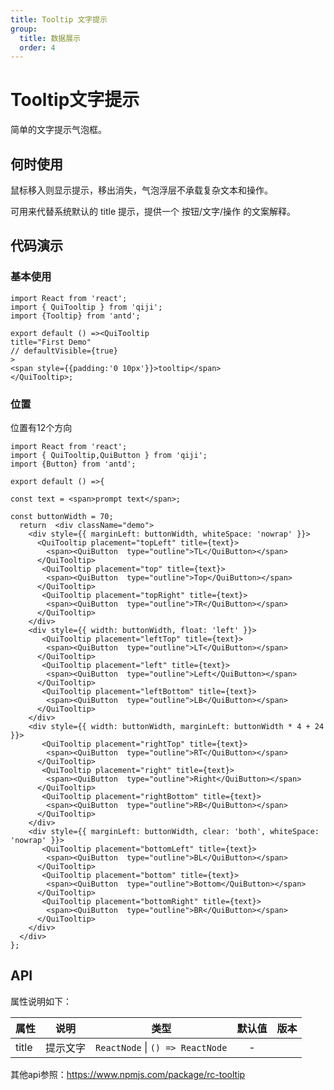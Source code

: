 ```yaml
---
title: Tooltip 文字提示
group:
  title: 数据展示
  order: 4
---
```

# Tooltip文字提示
简单的文字提示气泡框。
## 何时使用
鼠标移入则显示提示，移出消失，气泡浮层不承载复杂文本和操作。

可用来代替系统默认的 title 提示，提供一个 按钮/文字/操作 的文案解释。

## 代码演示
### 基本使用
```tsx
import React from 'react';
import { QuiTooltip } from 'qiji';
import {Tooltip} from 'antd';

export default () =><QuiTooltip 
title="First Demo" 
// defaultVisible={true}
>
<span style={{padding:'0 10px'}}>tooltip</span>
</QuiTooltip>;
```

### 位置
位置有12个方向
```tsx
import React from 'react';
import { QuiTooltip,QuiButton } from 'qiji';
import {Button} from 'antd';

export default () =>{

const text = <span>prompt text</span>;

const buttonWidth = 70;
  return  <div className="demo">
    <div style={{ marginLeft: buttonWidth, whiteSpace: 'nowrap' }}>
      <QuiTooltip placement="topLeft" title={text}>
        <span><QuiButton  type="outline">TL</QuiButton></span>
      </QuiTooltip>
       <QuiTooltip placement="top" title={text}>
        <span><QuiButton  type="outline">Top</QuiButton></span>
      </QuiTooltip>
       <QuiTooltip placement="topRight" title={text}>
        <span><QuiButton  type="outline">TR</QuiButton></span>
      </QuiTooltip>
    </div>
    <div style={{ width: buttonWidth, float: 'left' }}>
       <QuiTooltip placement="leftTop" title={text}>
        <span><QuiButton  type="outline">LT</QuiButton></span>
      </QuiTooltip>
       <QuiTooltip placement="left" title={text}>
        <span><QuiButton  type="outline">Left</QuiButton></span>
      </QuiTooltip>
       <QuiTooltip placement="leftBottom" title={text}>
        <span><QuiButton  type="outline">LB</QuiButton></span>
      </QuiTooltip>
    </div>
    <div style={{ width: buttonWidth, marginLeft: buttonWidth * 4 + 24 }}>
       <QuiTooltip placement="rightTop" title={text}>
        <span><QuiButton  type="outline">RT</QuiButton></span>
      </QuiTooltip>
       <QuiTooltip placement="right" title={text}>
        <span><QuiButton  type="outline">Right</QuiButton></span>
      </QuiTooltip>
       <QuiTooltip placement="rightBottom" title={text}>
        <span><QuiButton  type="outline">RB</QuiButton></span>
      </QuiTooltip>
    </div>
    <div style={{ marginLeft: buttonWidth, clear: 'both', whiteSpace: 'nowrap' }}>
       <QuiTooltip placement="bottomLeft" title={text}>
        <span><QuiButton  type="outline">BL</QuiButton></span>
      </QuiTooltip>
       <QuiTooltip placement="bottom" title={text}>
        <span><QuiButton  type="outline">Bottom</QuiButton></span>
      </QuiTooltip>
       <QuiTooltip placement="bottomRight" title={text}>
        <span><QuiButton  type="outline">BR</QuiButton></span>
      </QuiTooltip>
    </div>
  </div>
};
```




## API
属性说明如下：

| 属性      | 说明   | 类型   |  默认值  | 版本 |
| --------- | :----------------------------------------------------------------------------------------------------------------------------------: | :-----------------------------------: | :------: | ---: |
| title      |     提示文字     | `ReactNode` \| `() => ReactNode` | -  |      |

其他api参照：https://www.npmjs.com/package/rc-tooltip
